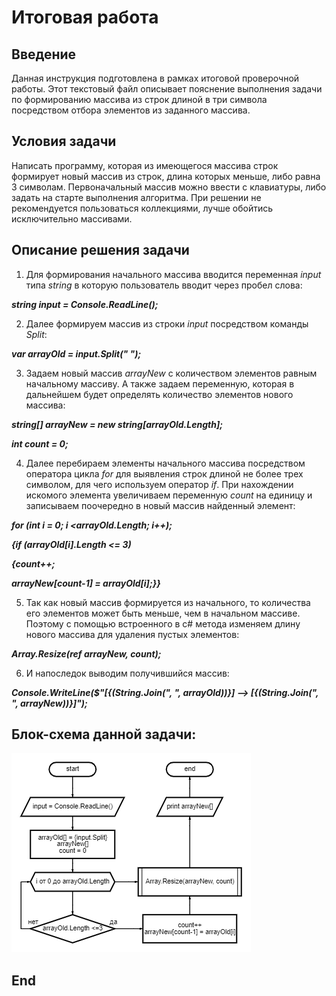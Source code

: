# Итоговая работа

## Введение

Данная инструкция подготовлена в рамках итоговой проверочной работы. Этот текстовый файл описывает пояснение выполнения задачи по формированию массива из строк длиной в три символа посредством отбора элементов из заданного массива.

## Условия задачи

Написать программу, которая из имеющегося массива строк формирует новый массив из строк, длина которых меньше, либо равна 3 символам. Первоначальный массив можно ввести с клавиатуры, либо задать на старте выполнения алгоритма. При решении не рекомендуется пользоваться коллекциями, лучше обойтись исключительно массивами.

## Описание решения задачи

1. Для формирования начального массива вводится переменная *input* типа *string* в которую пользователь вводит через пробел слова:

 __*string input = Console.ReadLine();*__

2. Далее формируем массив из строки *input* посредством команды *Split*:

__*var arrayOld = input.Split(" ");*__

3. Задаем новый массив *arrayNew* с количеством элементов равным начальному массиву. А также задаем переменную, которая в дальнейшем будет определять количество элементов нового массива:

__*string[] arrayNew = new string[arrayOld.Length];*__

__*int count = 0;*__

4. Далее перебираем элементы начального массива посредством оператора цикла *for* для выявления строк длиной не более трех символом, для чего используем оператор *if*. При нахождении искомого элемента увеличиваем переменную *count* на единицу и записываем поочередно в новый массив найденный элемент:

__*for (int i = 0; i <arrayOld.Length; i++);*__

__*{if (arrayOld[i].Length <= 3)*__

__*{count++;*__

__*arrayNew[count-1] = arrayOld[i];}}*__

5. Так как новый массив формируется из начального, то количества его элементов может быть меньше, чем в начальном массиве. Поэтому с помощью встроенного в c# метода изменяем длину нового массива для удаления пустых элементов:

__*Array.Resize(ref arrayNew, count);*__

6. И напоследок выводим получившийся массив:

__*Console.WriteLine($"[{(String.Join(", ", arrayOld))}] --> [{(String.Join(", ", arrayNew))}]");*__

## Блок-схема данной задачи:

 ![Картинка не прогрузилась](Block_diagram.png)

## End